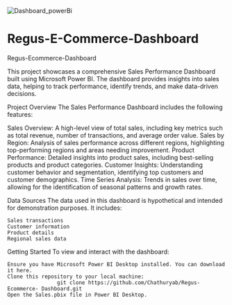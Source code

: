 ![Dashboard_powerBi](https://github.com/user-attachments/assets/8acb8a91-e7c3-44fb-9a2c-0dd254598196)

# Regus-E-Commerce-Dashboard
Regus-Ecommerce-Dashboard

This project showcases a comprehensive Sales Performance Dashboard built using Microsoft Power BI. The dashboard provides insights into sales data, helping to track performance, identify         trends, and make data-driven decisions.
    
Project Overview The Sales Performance Dashboard includes the following features:
    
Sales Overview: A high-level view of total sales, including key metrics such as total revenue, number of transactions, and average order value. Sales by Region: Analysis of sales performance across different regions, highlighting top-performing regions and areas needing improvement. Product Performance: Detailed insights into product sales, including best-selling products and product categories. Customer Insights: Understanding customer behavior and segmentation, identifying top customers and customer demographics. Time Series Analysis: Trends in sales over time, allowing for the identification of seasonal patterns and growth rates.
    
Data Sources The data used in this dashboard is hypothetical and intended for demonstration purposes. It includes:
    
    Sales transactions 
    Customer information 
    Product details 
    Regional sales data
    
Getting Started To view and interact with the dashboard:
    
    Ensure you have Microsoft Power BI Desktop installed. You can download it here. 
    Clone this repository to your local machine: 
                    git clone https://github.com/Chathuryab/Regus-Ecommerce- Dashboard.git 
    Open the Sales.pbix file in Power BI Desktop.
